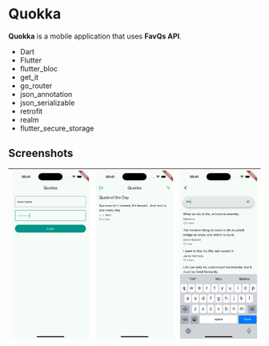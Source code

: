 # Quokka

**Quokka** is a mobile application that uses **FavQs API**.

- Dart
- Flutter
- flutter_bloc
- get_it
- go_router
- json_annotation
- json_serializable
- retrofit
- realm
- flutter_secure_storage

## Screenshots

| <img src="Screenshots/Login.png"> | <img src="Screenshots/Qotd.png"> | <img src="Screenshots/QuoteSearch.png"> |
|-----------------------------------|----------------------------------|-----------------------------------------|

